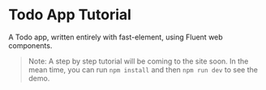 # Todo App Tutorial

A Todo app, written entirely with fast-element, using Fluent web components.

> Note: A step by step tutorial will be coming to the site soon. In the mean time, you can run `npm install` and then `npm run dev` to see the demo.
